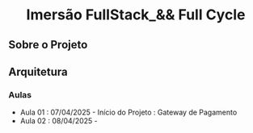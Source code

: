 <div align="center">
<h1>Imersão FullStack_&& Full Cycle</h1>
</div>

## Sobre o Projeto

## Arquitetura 

### Aulas
* Aula 01 : 07/04/2025 - Início do Projeto : Gateway de Pagamento
* Aula 02 : 08/04/2025 - 






